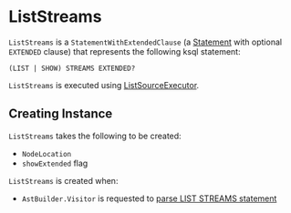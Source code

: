 # ListStreams

`ListStreams` is a `StatementWithExtendedClause` (a [Statement](Statement.md) with optional `EXTENDED` clause) that represents the following ksql statement:

```antlr
(LIST | SHOW) STREAMS EXTENDED?
```

`ListStreams` is executed using [ListSourceExecutor](../rest/ListSourceExecutor.md#streams).

## Creating Instance

`ListStreams` takes the following to be created:

* <span id="location"> `NodeLocation`
* <span id="showExtended"> `showExtended` flag

`ListStreams` is created when:

* `AstBuilder.Visitor` is requested to [parse LIST STREAMS statement](AstBuilder.Visitor.md#visitListStreams)
